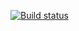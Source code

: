 [![Build status](https://ci.appveyor.com/api/projects/status/xjevgrl0ofld2cm3/branch/main?svg=true)](https://ci.appveyor.com/project/leonz1877/card-order/branch/main)
